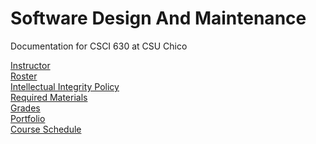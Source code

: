 # Software Design And Maintenance
Documentation for CSCI 630 at CSU Chico

[Instructor](Instructor.md)<br>
[Roster](roster.md) <br>
[Intellectual Integrity Policy](Integrity_Policy.md) <br>
[Required Materials](requiredMaterials.md) <br>
[Grades](grades.md) <br>
[Portfolio](portfolio/README.md)<br>
[Course Schedule](Schedule.md)

